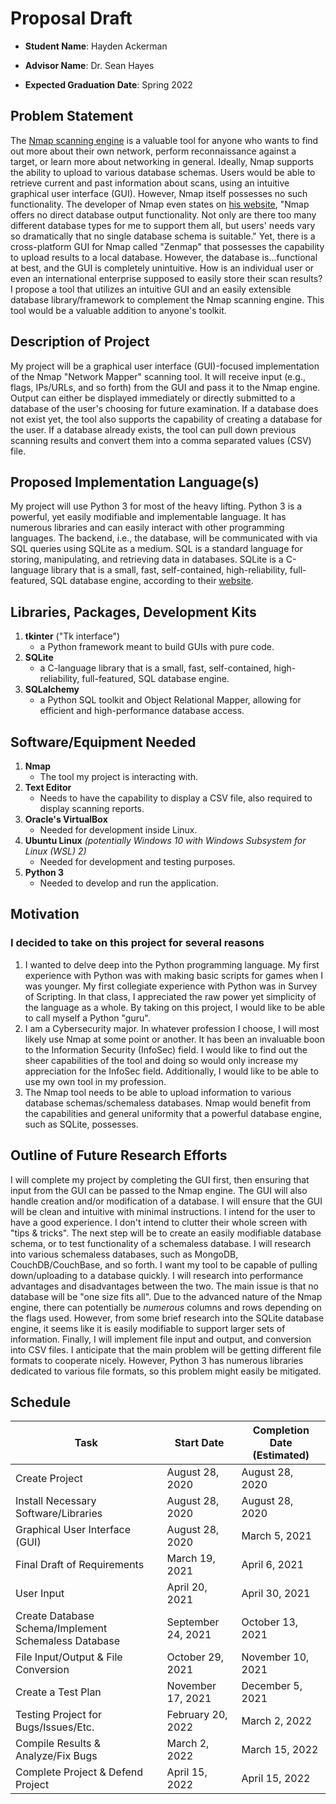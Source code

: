 # Proposal Draft

* **Student Name**: Hayden Ackerman

* **Advisor Name**: Dr. Sean Hayes

* **Expected Graduation Date**: Spring 2022

## Problem Statement

The [Nmap scanning engine](<https://en.wikipedia.org/wiki/Nmap>) is a valuable tool for anyone who wants to find out more about their own network, perform reconnaissance against a target, or learn more about networking in general. Ideally, Nmap supports the ability to upload to various database schemas. Users would be able to retrieve current and past information about scans, using an intuitive graphical user interface (GUI). However, Nmap itself possesses no such functionality. The developer of Nmap even states on [his website](https://nmap.org/), "Nmap offers no direct database output functionality. Not only are there too many different database types for me to support them all, but users' needs vary so dramatically that no single database schema is suitable." Yet, there is a cross-platform GUI for Nmap called "Zenmap" that possesses the capability to upload results to a local database. However, the database is...functional at best, and the GUI is completely unintuitive. How is an individual user or even an international enterprise supposed to easily store their scan results? I propose a tool that utilizes an intuitive GUI and an easily extensible database library/framework to complement the Nmap scanning engine. This tool would be a valuable addition to anyone's toolkit.

## Description of Project

My project will be a graphical user interface (GUI)-focused implementation of the Nmap "Network Mapper" scanning tool. It will receive input (e.g., flags, IPs/URLs, and so forth) from the GUI and pass it to the Nmap engine. Output can either be displayed immediately or directly submitted to a database of the user's choosing for future examination. If a database does not exist yet, the tool also supports the capability of creating a database for the user. If a database already exists, the tool can pull down previous scanning results and convert them into a comma separated values (CSV) file.

## Proposed Implementation Language(s)

My project will use Python 3 for most of the heavy lifting. Python 3 is a powerful, yet easily modifiable and implementable language. It has numerous libraries and can easily interact with other programming languages. The backend, i.e., the database, will be communicated with via SQL queries using SQLite as a medium. SQL is a standard language for storing, manipulating, and retrieving data in databases. SQLite is a C-language library that is a small, fast, self-contained, high-reliability, full-featured, SQL database engine, according to their [website](https://www.sqlite.org/index.html).

## Libraries, Packages, Development Kits

1. **tkinter** ("Tk interface")
   * a Python framework meant to build GUIs with pure code.
2. **SQLite**
   * a C-language library that is a small, fast, self-contained, high-reliability, full-featured, SQL database engine.
3. **SQLalchemy**
   * a Python SQL toolkit and Object Relational Mapper, allowing for efficient and high-performance database access.

## Software/Equipment Needed

1. **Nmap**
   * The tool my project is interacting with.
2. **Text Editor**
   * Needs to have the capability to display a CSV file, also required to display scanning reports.
3. **Oracle's VirtualBox**
   * Needed for development inside Linux.
4. **Ubuntu Linux** *(potentially Windows 10 with Windows Subsystem for Linux (WSL) 2)*
   * Needed for development and testing purposes.
5. **Python 3**
   * Needed to develop and run the application.

## Motivation

### I decided to take on this project for several reasons

1. I wanted to delve deep into the Python programming language. My first experience with Python was with making basic scripts for games when I was younger. My first collegiate experience with Python was in Survey of Scripting. In that class, I appreciated the raw power yet simplicity of the language as a whole. By taking on this project, I would like to be able to call myself a Python "guru".
2. I am a Cybersecurity major. In whatever profession I choose, I will most likely use Nmap at some point or another. It has been an invaluable boon to the Information Security (InfoSec) field. I would like to find out the sheer capabilities of the tool and doing so would only increase my appreciation for the InfoSec field. Additionally, I would like to be able to use my own tool in my profession.
3. The Nmap tool needs to be able to upload information to various database schemas/schemaless databases. Nmap would benefit from the capabilities and general uniformity that a powerful database engine, such as SQLite, possesses.

## Outline of Future Research Efforts

I will complete my project by completing the GUI first, then ensuring that input from the GUI can be passed to the Nmap engine. The GUI will also handle creation and/or modification of a database. I will ensure that the GUI will be clean and intuitive with minimal instructions. I intend for the user to have a good experience. I don't intend to clutter their whole screen with "tips & tricks". The next step will be to create an easily modifiable database schema, or to test functionality of a schemaless database. I will research into various schemaless databases, such as MongoDB, CouchDB/CouchBase, and so forth. I want my tool to be capable of pulling down/uploading to a database quickly. I will research into performance advantages and disadvantages between the two. The main issue is that no database will be "one size fits all". Due to the advanced nature of the Nmap engine, there can potentially be *numerous* columns and rows depending on the flags used. However, from some brief research into the SQLite database engine, it seems like it is easily modifiable to support larger sets of information. Finally, I will implement file input and output, and conversion into CSV files. I anticipate that the main problem will be getting different file formats to cooperate nicely. However, Python 3 has numerous libraries dedicated to various file formats, so this problem might easily be mitigated.

## Schedule

Task | Start Date | Completion Date (Estimated)
---- | ---------- | ---------------
Create Project | August 28, 2020 | August 28, 2020
Install Necessary Software/Libraries | August 28, 2020 | August 28, 2020
Graphical User Interface (GUI) | August 28, 2020 | March 5, 2021
Final Draft of Requirements | March 19, 2021 | April 6, 2021
User Input | April 20, 2021 | April 30, 2021
Create Database Schema/Implement Schemaless Database | September 24, 2021 | October 13, 2021
File Input/Output & File Conversion| October 29, 2021 | November 10, 2021
Create a Test Plan | November 17, 2021 | December 5, 2021
Testing Project for Bugs/Issues/Etc. | February 20, 2022 | March 2, 2022
Compile Results & Analyze/Fix Bugs | March 2, 2022 | March 15, 2022
Complete Project & Defend Project | April 15, 2022 | April 15, 2022
